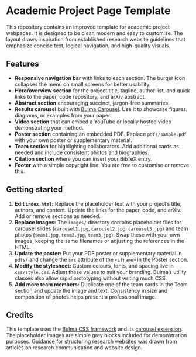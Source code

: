 # Academic Project Page Template

This repository contains an improved template for academic project webpages. It is designed to be clear, modern and easy to customise. The layout draws inspiration from established research website guidelines that emphasize concise text, logical navigation, and high-quality visuals.

## Features

- **Responsive navigation bar** with links to each section. The burger icon collapses the menu on small screens for better usability.
- **Hero/overview section** for the project title, tagline, author list, and quick links to the paper, code repository, and arXiv abstract.
- **Abstract section** encouraging succinct, jargon-free summaries.
- **Results carousel** built with [Bulma Carousel](https://github.com/Wikiki/bulma-carousel). Use it to showcase figures, diagrams, or examples from your paper.
- **Video section** that can embed a YouTube or locally hosted video demonstrating your method.
- **Poster section** containing an embedded PDF. Replace `pdfs/sample.pdf` with your own poster or supplementary material.
- **Team section** for highlighting collaborators. Add additional cards as needed and include consistent photos and biographies.
- **Citation section** where you can insert your BibTeX entry.
- **Footer** with a simple copyright line. You are free to customise or remove this.

## Getting started

1. **Edit `index.html`:** Replace the placeholder text with your project’s title, authors, and content. Update the links for the paper, code, and arXiv. Add or remove sections as needed.  
2. **Replace images:** The `images/` directory contains placeholder files for carousel slides (`carousel1.jpg`, `carousel2.jpg`, `carousel3.jpg`) and team photos (`team1.jpg`, `team2.jpg`, `team3.jpg`). Swap these with your own images, keeping the same filenames or adjusting the references in the HTML.  
3. **Update the poster:** Put your PDF poster or supplementary material in `pdfs/` and change the `src` attribute of the `<iframe>` in the Poster section.  
4. **Modify the stylesheet:** Custom colours, fonts, and spacing live in `css/style.css`. Adjust these values to suit your branding. Bulma’s utility classes also allow rapid prototyping without writing much CSS.  
5. **Add more team members:** Duplicate one of the team cards in the Team section and update the image and text. Consistency in size and composition of photos helps present a professional image.

## Credits

This template uses the [Bulma CSS framework](https://bulma.io) and its [carousel extension](https://github.com/Wikiki/bulma-carousel). The placeholder images are simple grey blocks included for demonstration purposes. Guidance for structuring research websites was drawn from articles on research communication and website design.
